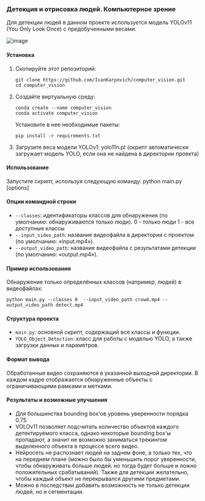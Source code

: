### Детекция и отрисовка людей. Компьютерное зрение
Для детекции людей в данном проекте используется модель YOLOv11 (You Only Look Once) с предобученными весами.

![image](https://github.com/user-attachments/assets/9960275b-b614-42b9-b39c-c4c161fcb355)

#### Установка
1. Скопируйте этот репозиторий:
   ```
   git clone https://github.com/IvanKarpovich/computer_vision.git
   cd computer_vision
   ```
2. Создайте виртуальную среду:
   ```
   conda create --name computer_vision
   conda activate computer_vision
   ```
   Установите в нее необходимые пакеты:
   ```
   pip install -r requirements.txt
   ```
4. Загрузите веса модели YOLOv1: yolo11n.pt
   (скрипт автоматически загружает модель YOLO, если она не найдена в директории проекта)

#### Использование
Запустите скрипт, используя следующую команду:
python main.py [options]

#### Опции командной строки
* `--classes`: идентификаторы классов для обнаружения (по умолчанию: обнаруживаются только люди).
  0 - только люди
  1 - все доступные классы
* `--input_video_path`: название видеофайла в директории с проектом (по умолчанию: «input.mp4»).
* `--output_video_path`: название видеофайла с результатами детекции (по умолчанию: «output.mp4»).

#### Пример использования
   Обнаружение только определённых классов (например, людей) в видеофайлах:
   ```
   python main.py --classes 0  --input_video_path crowd.mp4 --output_video_path detect.mp4
   ```

#### Структура проекта
* `main.py`: основной скрипт, содержащий все классы и функции.
* `YOLO_Object_Detection`: класс для работы с моделью YOLO, а также загрузки данных и параметров.

#### Формат вывода
Обработанные видео сохраняются в указанной выходной директории. 
В каждом кадре отображается обнаруженные объекты с ограничивающими рамками и метками.

#### Результаты и возможные улучшения
* Для большинства bounding box'ов уровень уверенности порядка 0.75
* VOLOv11 позволяет подсчитать количество объектов каждого детектируемого класса, однако некоторые bounding box'ы пропадают, а значит не возможно заниматься трекингом выделенного объекта в процессе всего видео.
* Нейросеть не распознает людей на заднем фоне, а только тех, что на переднем плане (можно было бы уменьшить порог уверенности, чтобы обнаруживать больше людей. но тогда будет больше и ложно положительных срабатываний). Также для детекции желательно, чтобы каждый объект не перекрывался другими предметами.
* Можно в последствии добавить возможность не только детекции людей, но и сегментации.
